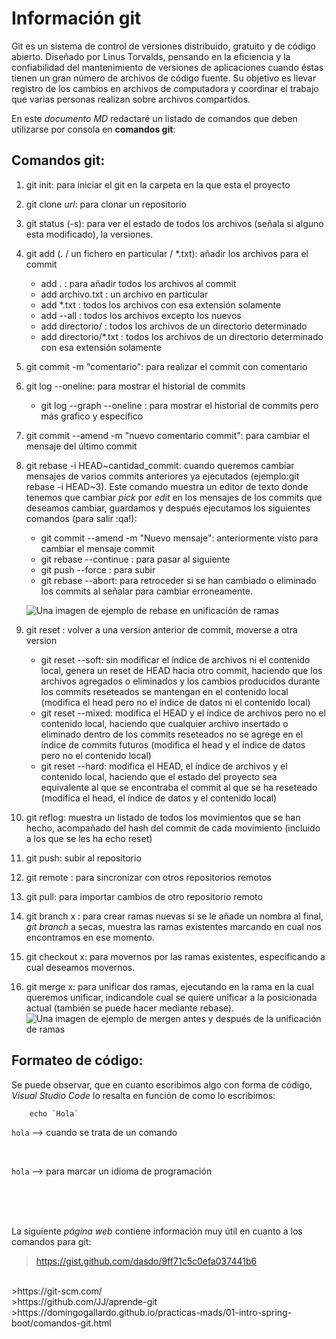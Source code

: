  # Información git

 Git es un sistema de control de versiones distribuido, gratuito y de código abierto. Diseñado por Linus Torvalds, pensando en la eficiencia y la confiabilidad del mantenimiento de versiones de aplicaciones cuando éstas tienen un gran número de archivos de código fuente. Su objetivo es llevar registro de los cambios en archivos de computadora y coordinar el trabajo que varias personas realizan sobre archivos compartidos.
 
 En este *documento MD* redactaré un listado de comandos que deben utilizarse por consola en **comandos git**:

 ## Comandos git:

1. git init: para iniciar el git en la carpeta en la que esta el proyecto
2. git clone *url*: para clonar un repositorio
3. git status (-s): para ver el estado de todos los archivos (señala si alguno esta modificado), la versiones.
4. git add (. / un fichero en particular / *.txt): añadir los archivos para el commit
   * add . : para añadir todos los archivos al commit
   * add archivo.txt : un archivo en particular
   * add *.txt : todos los archivos con esa extensión solamente
   * add --all : todos los archivos excepto los nuevos
   * add directorio/ : todos los archivos de un directorio determinado 
   * add directorio/*.txt : todos los archivos de un directorio determinado con esa extensión solamente

5. git commit -m "comentario": para realizar el commit con comentario
6. git log --oneline: para mostrar el historial de commits
   * git log --graph --oneline : para mostrar el historial de commits pero más grafico y especifico

7. git commit --amend -m "nuevo comentario commit": para cambiar el mensaje del último commit
8. git rebase -i HEAD~cantidad_commit: cuando queremos cambiar mensajes de varios commits anteriores ya ejecutados (ejemplo:git rebase -i HEAD~3). Este comando muestra un editor de texto donde tenemos que cambiar *pick* por *edit* en los mensajes de los commits que deseamos cambiar, guardamos y después ejecutamos los siguientes comandos (para salir :qa!):
   * git commit --amend -m "Nuevo mensaje": anteriormente visto para cambiar el mensaje commit
   * git rebase --continue : para pasar al siguiente
   * git push --force : para subir 
   * git rebase --abort: para retroceder si se han cambiado o eliminado los commits al señalar para cambiar erroneamente.

   ![Una imagen de ejemplo de rebase en unificación de ramas](https://wac-cdn.atlassian.com/dam/jcr:e4a40899-636b-4988-9774-eaa8a440575b/02.svg?cdnVersion=1316)

9. git reset : volver a una version anterior de commit, moverse a otra version
   * git reset --soft: sin modificar el índice de archivos ni el contenido local, genera un reset de HEAD hacia otro commit, haciendo que los archivos agregados o eliminados y los cambios producidos durante los commits reseteados se mantengan en el contenido local  (modifica el head pero no el índice de datos ni el contenido local)
   * git reset --mixed: modifica el HEAD y el índice de archivos pero no el contenido local, haciendo que cualquier archivo insertado o eliminado dentro de los commits reseteados no se agrege en el índice de commits futuros (modifica el head y el índice de datos pero no el contenido local)
   * git reset --hard: modifica el HEAD, el índice de archivos y el contenido local, haciendo que el estado del proyecto sea equivalente al que se encontraba el commit al que se ha reseteado (modifica el head, el índice de datos y el contenido local)

10. git reflog: muestra un listado de todos los movimientos que se han hecho, acompañado del hash del commit de cada movimiento (incluido a los que se les ha echo reset)
11. git push:  subir al repositorio
12. git remote : para sincronizar con otros repositorios remotos
13. git pull: para importar cambios de otro repositorio remoto
14. git branch x : para crear ramas nuevas si se le añade un nombra al final, *git branch* a secas, muestra las ramas existentes marcando en cual nos encontramos en ese momento.
15. git checkout x: para movernos por las ramas existentes, especificando a cual deseamos movernos.
16. git merge x: para unificar dos ramas, ejecutando en la rama en la cual queremos unificar, indicandole cual se quiere unificar a la posicionada actual (también se puede hacer mediante rebase).
  ![Una imagen de ejemplo de mergen antes y después de la unificación de ramas](https://wac-cdn.atlassian.com/dam/jcr:91b1bdf5-fda3-4d20-b108-0bb9eea402b2/08.svg?cdnVersion=1316)


 

 ## Formateo de código:

Se puede observar, que en cuanto escribimos algo con forma de código, *Visual Studio Code* lo resalta en función de como lo escribimos:

        echo `Hola`


`hola` --> cuando se trata de un comando

</br>

```hola``` --> para marcar un idioma de programación

<br>
<br>
<br>   


La siguiente _página web_ contiene información muy útil en cuanto a los comandos para git:

>https://gist.github.com/dasdo/9ff71c5c0efa037441b6
<br>
>https://git-scm.com/
<br>
>https://github.com/JJ/aprende-git
<br>
>https://domingogallardo.github.io/practicas-mads/01-intro-spring-boot/comandos-git.html


